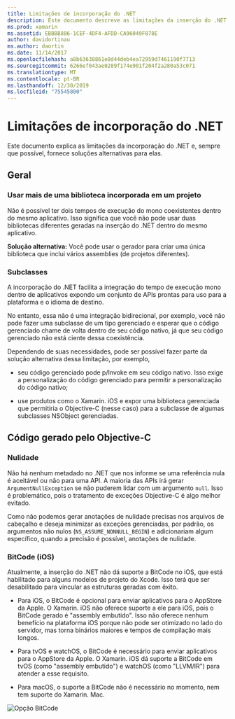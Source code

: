 ```yaml
---
title: Limitações de incorporação do .NET
description: Este documento descreve as limitações da inserção do .NET, a ferramenta que permite que você consuma o código .NET em outras linguagens de programação.
ms.prod: xamarin
ms.assetid: EBBBB886-1CEF-4DF4-AFDD-CA96049F878E
author: davidortinau
ms.author: daortin
ms.date: 11/14/2017
ms.openlocfilehash: a8b63638861e8d44deb4ea72959d7461190f7713
ms.sourcegitcommit: 6266ef043ae0289f174e901f204f2a280a53c071
ms.translationtype: MT
ms.contentlocale: pt-BR
ms.lasthandoff: 12/30/2019
ms.locfileid: "75545800"
---
```

# <a name="net-embedding-limitations"></a>Limitações de incorporação do .NET

Este documento explica as limitações da incorporação do .NET e, sempre que possível, fornece soluções alternativas para elas.

## <a name="general"></a>Geral

### <a name="use-more-than-one-embedded-library-in-a-project"></a>Usar mais de uma biblioteca incorporada em um projeto

Não é possível ter dois tempos de execução do mono coexistentes dentro do mesmo aplicativo. Isso significa que você não pode usar duas bibliotecas diferentes geradas na inserção do .NET dentro do mesmo aplicativo.

**Solução alternativa:** Você pode usar o gerador para criar uma única biblioteca que inclui vários assemblies (de projetos diferentes).

### <a name="subclassing"></a>Subclasses

A incorporação do .NET facilita a integração do tempo de execução mono dentro de aplicativos expondo um conjunto de APIs prontas para uso para a plataforma e o idioma de destino.

No entanto, essa não é uma integração bidirecional, por exemplo, você não pode fazer uma subclasse de um tipo gerenciado e esperar que o código gerenciado chame de volta dentro de seu código nativo, já que seu código gerenciado não está ciente dessa coexistência.

Dependendo de suas necessidades, pode ser possível fazer parte da solução alternativa dessa limitação, por exemplo,

* seu código gerenciado pode p/Invoke em seu código nativo. Isso exige a personalização do código gerenciado para permitir a personalização do código nativo;

* use produtos como o Xamarin. iOS e expor uma biblioteca gerenciada que permitiria o Objective-C (nesse caso) para a subclasse de algumas subclasses NSObject gerenciadas.

## <a name="objective-c-generated-code"></a>Código gerado pelo Objective-C

### <a name="nullability"></a>Nulidade

Não há nenhum metadado no .NET que nos informe se uma referência nula é aceitável ou não para uma API. A maioria das APIs irá gerar `ArgumentNullException` se não puderem lidar com um argumento `null`. Isso é problemático, pois o tratamento de exceções Objective-C é algo melhor evitado.

Como não podemos gerar anotações de nulidade precisas nos arquivos de cabeçalho e deseja minimizar as exceções gerenciadas, por padrão, os argumentos não nulos (`NS_ASSUME_NONNULL_BEGIN`) e adicionariam algum específico, quando a precisão é possível, anotações de nulidade.

### <a name="bitcode-ios"></a>BitCode (iOS)

Atualmente, a inserção do .NET não dá suporte a BitCode no iOS, que está habilitado para alguns modelos de projeto do Xcode. Isso terá que ser desabilitado para vincular as estruturas geradas com êxito.

* Para iOS, o BitCode é opcional para enviar aplicativos para o AppStore da Apple. O Xamarin. iOS não oferece suporte a ele para iOS, pois o BitCode gerado é "assembly embutido". Isso não oferece nenhum benefício na plataforma iOS porque não pode ser otimizado no lado do servidor, mas torna binários maiores e tempos de compilação mais longos.

* Para tvOS e watchOS, o BitCode é necessário para enviar aplicativos para o AppStore da Apple. O Xamarin. iOS dá suporte a BitCode em tvOS (como "assembly embutido") e watchOS (como "LLVM/IR") para atender a esse requisito.

* Para macOS, o suporte a BitCode não é necessário no momento, nem tem suporte do Xamarin. Mac.

![Opção BitCode](images/ios-bitcode-option.png)
